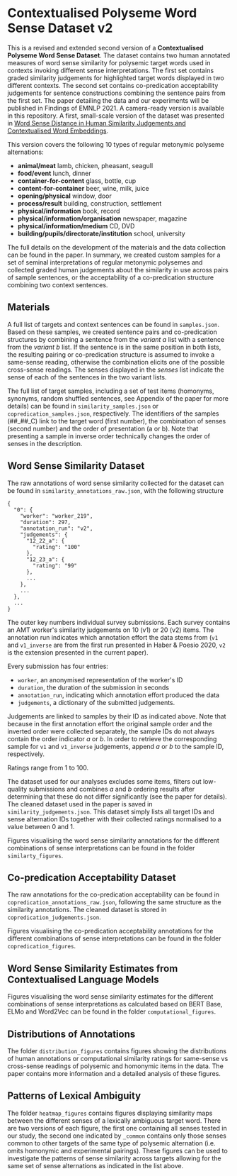 # Contextualised Polyseme Word Sense Dataset v2

This is a revised and extended second version of a **Contextualised Polyseme Word Sense Dataset**. The dataset contains two human annotated measures of word sense similarity for polysemic target words used in contexts invoking different sense interpretations. The first set contains graded similarity judgements for highlighted target words displayed in two different contexts. The second set contains co-predication acceptability judgements for sentence constructions combining the sentence pairs from the first set. The paper detailing the data and our experiments will be published in Findings of EMNLP 2021. A camera-ready version is available in this repository. A first, small-scale version of the dataset was presented in [Word Sense Distance in Human Similarity Judgements and Contextualised Word Embeddings](https://www.aclweb.org/anthology/2020.pam-1.17.pdf).

This version covers the following 10 types of regular metonymic polyseme alternations:

- **animal/meat** lamb, chicken, pheasant, seagull
- **food/event** lunch, dinner
- **container-for-content** glass, bottle, cup
- **content-for-container** beer, wine, milk, juice
- **opening/physical** window, door
- **process/result** building, construction, settlement
- **physical/information** book, record
- **physical/information/organisation** newspaper, magazine
- **physical/information/medium** CD, DVD
- **building/pupils/directorate/institution** school, university

The full details on the development of the materials and the data collection can be found in the paper. In summary, we created custom samples for a set of seminal interpretations of regular metonymic polysemes and collected graded human judgements about the similarity in use across pairs of sample sentences, or the acceptability of a co-predication structure combining two context sentences.

## Materials

A full list of targets and context sentences can be found in `samples.json`. Based on these samples, we created sentence pairs and co-predication structures by combining a sentence from the *variant a* list with a sentence from the *variant b* list. If the sentence is in the same position in both lists, the resulting pairing or co-predication structure is assumed to invoke a same-sense reading, otherwise the combination elicits one of the possible cross-sense readings. The senses displayed in the *senses* list indicate the sense of each of the sentences in the two variant lists. 

The full list of target samples, including a set of test items (homonyms, synonyms, random shuffled sentences, see Appendix of the paper for more details) can be found in `similarity_samples.json` or `copredication_samples.json`, respectively. The identifiers of the samples (##\_##\_C) link to the target word (first number), the combination of senses (second number) and the order of presentation (a or b). Note that presenting a sample in inverse order technically changes the order of senses in the description. 

## Word Sense Similarity Dataset

The raw annotations of word sense similarity collected for the dataset can be found in `similarity_annotations_raw.json`, with the following structure

```
{
  "0": {
    "worker": "worker_219",
    "duration": 297,
    "annotation_run": "v2",
    "judgements": {
      "12_22_a": {
        "rating": "100"
      },
      "12_23_a": {
        "rating": "99"
      },
      ...
    },
    ...
  },
  ...
}
```

The outer key numbers individual survey submissions. Each survey contains an AMT worker's similarity judgements on 10 (v1) or 20 (v2) items. The annotation run indicates which annotation effort the data stems from (`v1` and `v1_inverse` are from the first run presented in Haber & Poesio 2020, `v2` is the extension presented in the current paper). 

Every submission has four entries: 
- `worker`, an anonymised representation of the worker's ID  
- `duration`, the duration of the submission in seconds
- `annotation_run`, indicating which annotation effort produced the data
- `judgements`, a dictionary of the submitted judgements. 

Judgements are linked to samples by their ID as indicated above. Note that because in the first annotation effort the original sample order and the inverted order were collected separately, the sample IDs do not always contain the order indicator *a* or *b*. In order to retrieve the corresponding sample for  `v1` and `v1_inverse` judgements, append *a* or *b* to the sample ID, respectively. 

Ratings range from 1 to 100.

The dataset used for our analyses excludes some items, filters out low-quality submissions and combines *a* and *b* ordering results after determining that these do not differ significantly (see the paper for details). The cleaned dataset used in the paper is saved in `similarity_judgements.json`. This dataset simply lists all target IDs and sense alternation IDs together with their collected ratings normalised to a value between 0 and 1.  

Figures visualising the word sense similarity annotations for the different combinations of sense interpretations can be found in the folder `similarty_figures`. 

## Co-predication Acceptability Dataset

The raw annotations for the co-predication acceptability can be found in `copredication_annotations_raw.json`, following the same structure as the similarity annotations. The cleaned dataset is stored in `copredication_judgements.json`. 

Figures visualising the co-predication acceptability annotations for the different combinations of sense interpretations can be found in the folder `copredication_figures`.

## Word Sense Similarity Estimates from Contextualised Language Models

Figures visualising the word sense similarity estimates for the different combinations of sense interpretations as calculated based on BERT Base, ELMo and Word2Vec can be found in the folder `computational_figures`. 

## Distributions of Annotations

The folder `distribution_figures` contains figures showing the distributions of human annotations or computational similarity ratings for same-sense vs cross-sense readings of polysemic and homonymic items in the data. The paper contains more information and a detailed analysis of these figures.

## Patterns of Lexical Ambiguity

The folder `heatmap_figures` contains figures displaying similarity maps between the different senses of a lexically ambiguous target word. There are two versions of each figure, the first one containing all senses tested in our study, the second one indicated by `_common` contains only those senses common to other targets of the same type of polysemic alternation (i.e. omits homonymic and experimental pairings). These figures can be used to investigate the patterns of sense similarity across targets allowing for the same set of sense alternations as indicated in the list above.